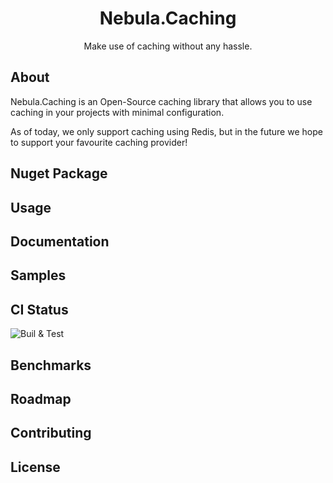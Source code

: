 <h1 align="center">
  Nebula.Caching
</h1>
<p align="center">
  Make use of caching without any hassle.
</p>

## About

Nebula.Caching is an Open-Source caching library that allows you to use caching in your projects with minimal configuration.

As of today, we only support caching using Redis, but in the future we hope to support your favourite caching provider!

## Nuget Package

## Usage

## Documentation

## Samples

## CI Status

![Buil & Test](https://github.com/Nebula-Software-Systems/Nebula.Caching/actions/workflows/cicd.yml/badge.svg)


## Benchmarks

## Roadmap

## Contributing

## License